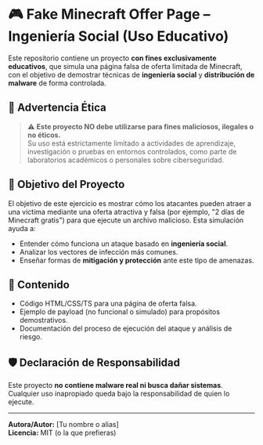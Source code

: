 # 🎮 Fake Minecraft Offer Page – Ingeniería Social (Uso Educativo)

Este repositorio contiene un proyecto **con fines exclusivamente educativos**, que simula una página falsa de oferta limitada de Minecraft, con el objetivo de demostrar técnicas de **ingeniería social** y **distribución de malware** de forma controlada.

## 🚨 Advertencia Ética

> ⚠️ **Este proyecto NO debe utilizarse para fines maliciosos, ilegales o no éticos.**  
> Su uso está estrictamente limitado a actividades de aprendizaje, investigación o pruebas en entornos controlados, como parte de laboratorios académicos o personales sobre ciberseguridad.

## 🎯 Objetivo del Proyecto

El objetivo de este ejercicio es mostrar cómo los atacantes pueden atraer a una víctima mediante una oferta atractiva y falsa (por ejemplo, "2 días de Minecraft gratis") para que ejecute un archivo malicioso. Esta simulación ayuda a:

- Entender cómo funciona un ataque basado en **ingeniería social**.
- Analizar los vectores de infección más comunes.
- Enseñar formas de **mitigación y protección** ante este tipo de amenazas.

## 🧪 Contenido

- Código HTML/CSS/TS para una página de oferta falsa.
- Ejemplo de payload (no funcional o simulado) para propósitos demostrativos.
- Documentación del proceso de ejecución del ataque y análisis de riesgo.

## 🛡️ Declaración de Responsabilidad

Este proyecto **no contiene malware real ni busca dañar sistemas**. Cualquier uso inapropiado queda bajo la responsabilidad de quien lo ejecute.

---

**Autora/Autor:** [Tu nombre o alias]  
**Licencia:** MIT (o la que prefieras)

